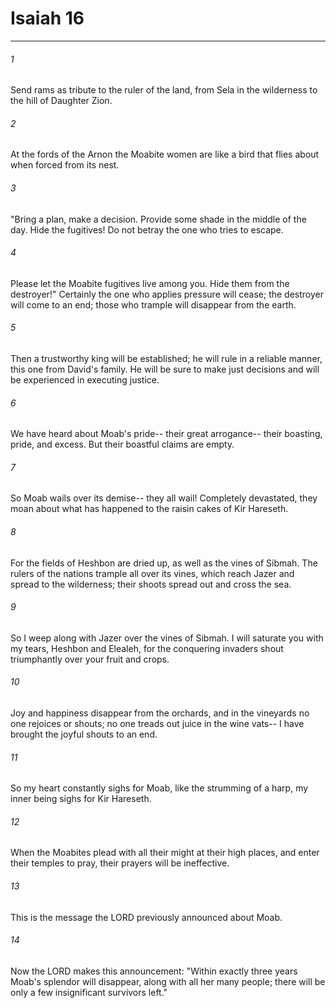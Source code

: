 # Isaiah 16
***



###### 1 
Send rams as tribute to the ruler of the land, from Sela in the wilderness to the hill of Daughter Zion. 

###### 2 
At the fords of the Arnon the Moabite women are like a bird that flies about when forced from its nest. 

###### 3 
"Bring a plan, make a decision. Provide some shade in the middle of the day. Hide the fugitives! Do not betray the one who tries to escape. 

###### 4 
Please let the Moabite fugitives live among you. Hide them from the destroyer!" Certainly the one who applies pressure will cease; the destroyer will come to an end; those who trample will disappear from the earth. 

###### 5 
Then a trustworthy king will be established; he will rule in a reliable manner, this one from David's family. He will be sure to make just decisions and will be experienced in executing justice. 

###### 6 
We have heard about Moab's pride-- their great arrogance-- their boasting, pride, and excess. But their boastful claims are empty. 

###### 7 
So Moab wails over its demise-- they all wail! Completely devastated, they moan about what has happened to the raisin cakes of Kir Hareseth. 

###### 8 
For the fields of Heshbon are dried up, as well as the vines of Sibmah. The rulers of the nations trample all over its vines, which reach Jazer and spread to the wilderness; their shoots spread out and cross the sea. 

###### 9 
So I weep along with Jazer over the vines of Sibmah. I will saturate you with my tears, Heshbon and Elealeh, for the conquering invaders shout triumphantly over your fruit and crops. 

###### 10 
Joy and happiness disappear from the orchards, and in the vineyards no one rejoices or shouts; no one treads out juice in the wine vats-- I have brought the joyful shouts to an end. 

###### 11 
So my heart constantly sighs for Moab, like the strumming of a harp, my inner being sighs for Kir Hareseth. 

###### 12 
When the Moabites plead with all their might at their high places, and enter their temples to pray, their prayers will be ineffective. 

###### 13 
This is the message the LORD previously announced about Moab. 

###### 14 
Now the LORD makes this announcement: "Within exactly three years Moab's splendor will disappear, along with all her many people; there will be only a few insignificant survivors left."
